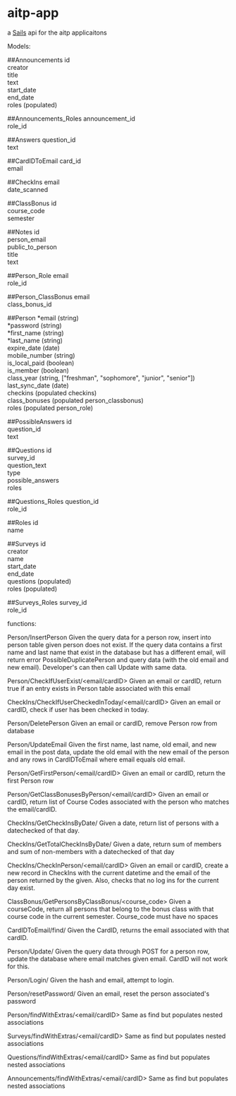 # aitp-app

a [Sails](http://sailsjs.org) api for the aitp applicaitons

Models:

##Announcements
id  
creator  
title  
text  
start_date  
end_date  
roles (populated)  
  
##Announcements_Roles
announcement_id  
role_id  
  
##Answers
question_id  
text  
  
##CardIDToEmail
card_id  
email  
  
##CheckIns
email  
date_scanned  
  
##ClassBonus
id  
course_code  
semester  
  
##Notes
id  
person_email  
public_to_person  
title  
text  
  
##Person_Role
email  
role_id  

##Person_ClassBonus
email  
class_bonus_id  

##Person
*email (string)  
*password (string)  
*first_name (string)  
*last_name (string)  
expire_date (date)  
mobile_number (string)  
is_local_paid (boolean)  
is_member (boolean)  
class_year (string, ["freshman", "sophomore", "junior", "senior"])  
last_sync_date (date)  
checkins (populated checkins)    
class_bonuses (populated person_classbonus)    
roles (populated person_role) 

##PossibleAnswers
id  
question_id  
text  

##Questions
id  
survey_id  
question_text  
type  
possible_answers  
roles  
  
##Questions_Roles
question_id  
role_id  
  
##Roles
id  
name  
  
##Surveys
id  
creator  
name  
start_date  
end_date  
questions (populated)  
roles (populated)  
  
##Surveys_Roles
survey_id  
role_id  
  
  
functions:

Person/InsertPerson
Given the query data for a person row, insert into person table given person does not exist.  If the query data contains a first name and last name that exist in the database but has a different email, will return error PossibleDuplicatePerson and query data (with the old email and new email).  Developer's can then call Update with same data.

Person/CheckIfUserExist/<email/cardID>
Given an email or cardID, return true if an entry exists in Person table associated with this email

CheckIns/CheckIfUserCheckedInToday/<email/cardID>
Given an email or cardID, check if user has been checked in today.

Person/DeletePerson
Given an email or cardID, remove Person row from database

Person/UpdateEmail
Given the first name, last name, old email, and new email in the post data, update the old email with the new email of the person and any rows in CardIDToEmail where email equals old email.

Person/GetFirstPerson/<email/cardID>
Given an email or cardID, return the first Person row

Person/GetClassBonusesByPerson/<email/cardID>
Given an email or cardID, return list of Course Codes associated with the person who matches the email/cardID.

CheckIns/GetCheckInsByDate/<mm-dd-yyyy>
Given a date, return list of persons with a datechecked of that day.

CheckIns/GetTotalCheckInsByDate/<mm-dd-yyyy>
Given a date, return sum of members and sum of non-members with a datechecked of that day

CheckIns/CheckInPerson/<email/cardID>
Given an email or cardID, create a new record in CheckIns with the current datetime and the email of the person returned by the given.  Also, checks that no log ins for the current day exist.

ClassBonus/GetPersonsByClassBonus/<course_code>
Given a courseCode, return all persons that belong to the bonus class with that course code in the current semester.  Course_code must have no spaces

CardIDToEmail/find/<CardID>
Given the CardID, returns the email associated with that cardID.

Person/Update/
Given the query data through POST for a person row, update the database where email matches given email.  CardID will not work for this.

Person/Login/
Given the hash and email, attempt to login.
 
Person/resetPassword/
Given an email, reset the person associated's password

Person/findWithExtras/<email/cardID>
Same as find but populates nested associations

Surveys/findWithExtras/<email/cardID>
Same as find but populates nested associations

Questions/findWithExtras/<email/cardID>
Same as find but populates nested associations

Announcements/findWithExtras/<email/cardID>
Same as find but populates nested associations
